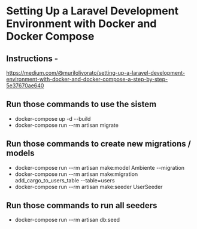 # Setting Up a Laravel Development Environment with Docker and Docker Compose
## Instructions -
https://medium.com/@murilolivorato/setting-up-a-laravel-development-environment-with-docker-and-docker-compose-a-step-by-step-5e37670ae640

## Run those commands to use the sistem
- docker-compose up -d --build
- docker-compose run --rm artisan migrate

## Run those commands to create new migrations / models
- docker-compose run --rm artisan make:model Ambiente --migration
- docker-compose run --rm artisan make:migration add_cargo_to_users_table --table=users
- docker-compose run --rm artisan make:seeder UserSeeder

## Run those commands to run all seeders
- docker-compose run --rm artisan db:seed